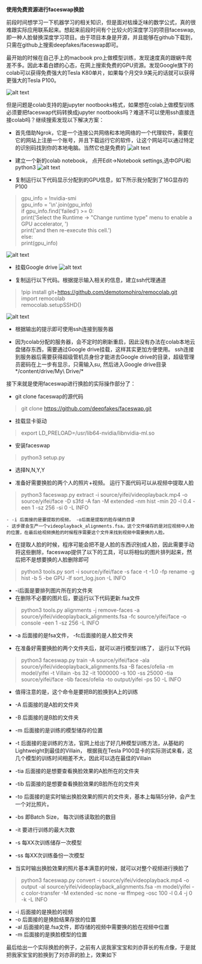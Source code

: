 **使用免费资源进行faceswap换脸**

前段时间想学习一下机器学习的相关知识，但是面对枯燥乏味的数学公式，真的很难跟实际应用联系起来。想起来前段时间有个比较火的深度学习的项目faceswap,即一种人脸替换深度学习项目。由于项目本身是开源，并且能够在github下载到，只需在github上搜索deepfakes/faceswap即可。

最开始的时候在自己手上的macbook pro上做模型训练，发现速度真的跟蜗牛爬差不多。因此本着白嫖的心态，在网上搜索免费的GPU资源。发现Google旗下的colab可以获得免费强大的Tesla K80单片，如果每个月交9.9美元的话就可以获得更强大的Tesla P100。

![alt text](https://github.com/jinleiphys/notes/blob/master/faceswap/gpu.jpeg?raw=true)

但是问题是colab支持的是jupyter nootbooks格式，如果想在colab上做模型训练必须要把faceswap代码转换成jupyter nootbooks吗？难道不可以使用ssh直接连接colab吗？继续搜索发现以下解决方案：

 - 首先借助Ngrok，它是一个连接公共网络和本地网络的一个代理软件，需要在它的网站上注册一个账号，并且下载运行它的软件，让这个网站可以通过特定的识别码找到你的本地电脑。当然它也是免费的
![alt text](https://github.com/jinleiphys/notes/blob/master/faceswap/ngrok.jpeg?raw=true)

 - 建立一个新的colab notebook， 点开Edit->Notebook settings,选中GPU和python3
![alt text](https://github.com/jinleiphys/notes/blob/master/faceswap/notebook_setting.jpeg?raw=true)

 - 复制运行以下代码显示分配到的GPU信息，如下所示我分配到了16G显存的P100
> gpu_info = !nvidia-smi   
 gpu_info = '\n'.join(gpu_info)   
 if gpu_info.find('failed') >= 0:    
   print('Select the Runtime → "Change runtime type" menu to enable a GPU accelerator, ')   
   print('and then re-execute this cell.')  
 else:  
   print(gpu_info)   

 ![alt text](https://github.com/jinleiphys/notes/blob/master/faceswap/gpu_info.jpeg?raw=true)

 - 挂载Google drive
 ![alt text](https://github.com/jinleiphys/notes/blob/master/faceswap/google_drive.jpeg?raw=true)

 - 复制运行以下代码。根据提示输入相关的信息，建立ssh代理通道

> !pip install git+https://github.com/demotomohiro/remocolab.git    
> import remocolab    
> remocolab.setupSSHD()

![alt text](https://github.com/jinleiphys/notes/blob/master/faceswap/colab.jpeg?raw=true)

 - 根据输出的提示即可使用ssh连接到服务器

 - 因为colab分配的服务器，会不定时的刷新重启，因此没有办法在colab本地云盘储存东西，需要通过Google drive挂载，这样其实更加方便使用。 ssh连接到服务器后需要获得超级管机员身份才能进去Google drive的目录，超级管理员密码在上一步有显示，只需输入*su*, 然后进入Google drive目录*/content/drive/My\ Drive/*


接下来就是使用faceswap进行换脸的实际操作部分了：

 - git clone faceswap的源代码

  >git clone https://github.com/deepfakes/faceswap.git

 - 挂载显卡驱动
  >export LD_PRELOAD=/usr/lib64-nvidia/libnvidia-ml.so

 - 安装faceswap
  >python3 setup.py
   - 选择N,N,Y,Y

 - 准备好需要换脸的两个人的照片+视频。 运行下面代码可以从视频中提取人脸
 > python3 faceswap.py extract -i source/yifei/videoplayback.mp4 -o source/yifei/face -D s3fd -A fan -M extended -nm hist -min 20 -l 0.4 -een 1 -sz 256 -si 0 -L INFO

    - -i 后面接的是要提取的视频， -o后面是提取的脸存储的目录
    - 这步骤会生产一个videoplayback_alignments.fsa，这个文件储存的是对应视频中人脸的位置，在最后给视频换脸的时候程序需要这个文件来找到视频中需要换的人脸。

 - 在提取人脸的时候，程序可能会把不是人脸的东西识别成人脸，因此需要手动将这些删除，faceswap提供了以下的工具，可以将相似的图片排列起来，然后把不是想要换的人脸删除即可
 >python3 tools.py sort -i source/yifei/face -s face -t -1.0 -fp rename -g hist -b 5 -be GPU -lf sort_log.json -L INFO

   - -i后面是要排列图片所在的文件夹
 - 在删除不必要的图片后，要运行以下代码更新.fsa文件
 >python3 tools.py alignments -j remove-faces -a source/yifei/videoplayback_alignments.fsa -fc source/yifei/face -o console -een 1 -sz 256 -L INFO

   - -a 后面接的是fsa文件， -fc后面接的是人脸文件夹

 - 在准备好需要换脸的两个文件夹后，就可以进行模型训练了， 运行以下代码

 >python3 faceswap.py train -A source/yifei/face -ala source/yifei/videoplayback_alignments.fsa -B faces/ofelia -m model/yifei -t Villain -bs 32 -it 1000000 -s 100 -ss 25000  -tia source/yifei/face -tib faces/ofelia -to output/yifei -ps 50 -L INFO

   - 值得注意的是，这个命令是要把B的脸换到A上的训练
   - -A 后面接的是A脸的文件夹
   - -B 后面接的是B脸的文件夹
   - -m 后面接的是训练的模型储存的位置
   - -t 后面接的是训练的方法，官网上给出了好几种模型训练方法，从基础的Lightweight到最佳的Villain， 根据我在Tesla P100显卡的实际测试来看，这几个模型的训练时间相差不大，因此可以选在最佳的Villain
   - -tia 后面接的是想要查看换脸效果的A脸所在的文件夹
   - -tib 后面接的是想要查看换脸效果的B脸所在的文件夹
   - -to 后面接的是实时输出换脸效果的照片的文件夹，基本上每隔5分钟，会产生一个对比照片。
   - -bs 即Batch Size， 每次训练读取脸的数目
   - -it 要进行训练的最大次数
   - -s 每XX次训练储存一次模型
   - -ss 每XX次训练备份一次模型

 - 当实时输出换脸效果的照片基本满意的时候，就可以对整个视频进行换脸了
 >python3 faceswap.py convert -i source/yifei/videoplayback.mp4 -o output -al source/yifei/videoplayback_alignments.fsa -m model/yifei -c color-transfer -M extended -sc none -w ffmpeg -osc 100 -l 0.4 -j 0 -k -L INFO

  - -i 后面接的是换脸的视频
  - -o 后面接的是换脸结果存放的位置
  - -al 后面接的是.fsa文件，即存储的视频中需要换的脸在视频中位置
  - -m 后面接的是换脸模型的位置



  最后给出一个实际换脸的例子，之前有人说我家宝宝和刘亦菲长的有点像，于是就把我家宝宝的脸换到了刘亦菲的脸上，效果如下
